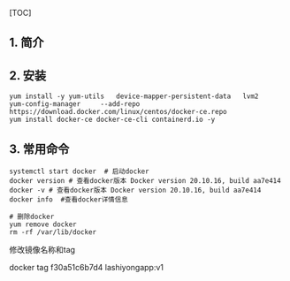 [TOC]

## 1. 简介

## 2. 安装

```shell
yum install -y yum-utils   device-mapper-persistent-data   lvm2
yum-config-manager     --add-repo     https://download.docker.com/linux/centos/docker-ce.repo
yum install docker-ce docker-ce-cli containerd.io -y
```

## 3. 常用命令

```shell
systemctl start docker  # 启动docker
docker version # 查看docker版本 Docker version 20.10.16, build aa7e414
docker -v # 查看docker版本 Docker version 20.10.16, build aa7e414
docker info  #查看docker详情信息  

# 删除docker
yum remove docker
rm -rf /var/lib/docker
```

修改镜像名称和tag

docker tag f30a51c6b7d4 lashiyongapp:v1